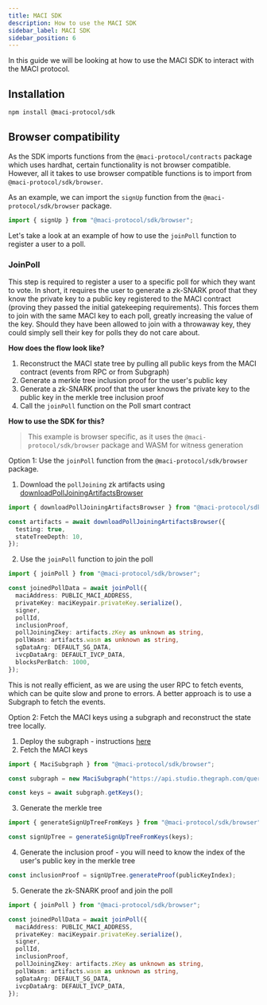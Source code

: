 ```yaml
---
title: MACI SDK
description: How to use the MACI SDK
sidebar_label: MACI SDK
sidebar_position: 6
---
```


In this guide we will be looking at how to use the MACI SDK to interact with the MACI protocol.

## Installation

```bash
npm install @maci-protocol/sdk
```

## Browser compatibility

As the SDK imports functions from the `@maci-protocol/contracts` package which uses hardhat, certain functionality is not browser compatible.
However, all it takes to use browser compatible functions is to import from `@maci-protocol/sdk/browser`.

As an example, we can import the `signUp` function from the `@maci-protocol/sdk/browser` package.

```typescript
import { signUp } from "@maci-protocol/sdk/browser";
```

Let's take a look at an example of how to use the `joinPoll` function to register a user to a poll.

### JoinPoll

This step is required to register a user to a specific poll for which they want to vote. In short, it requires the user to generate a zk-SNARK proof that they know the private key to a public key registered to the MACI contract (proving they passed the initial gatekeeping requirements). This forces them to join with the same MACI key to each poll, greatly increasing the value of the key. Should they have been allowed to join with a throwaway key, they could simply sell their key for polls they do not care about.

**How does the flow look like?**

1. Reconstruct the MACI state tree by pulling all public keys from the MACI contract (events from RPC or from Subgraph)
2. Generate a merkle tree inclusion proof for the user's public key
3. Generate a zk-SNARK proof that the user knows the private key to the public key in the merkle tree inclusion proof
4. Call the `joinPoll` function on the Poll smart contract

**How to use the SDK for this?**

> This example is browser specific, as it uses the `@maci-protocol/sdk/browser` package and WASM for witness generation

Option 1: Use the `joinPoll` function from the `@maci-protocol/sdk/browser` package.

1. Download the `pollJoining` zk artifacts using [downloadPollJoiningArtifactsBrowser](https://github.com/privacy-scaling-explorations/maci/blob/dev/packages/sdk/ts/proof/download.ts#L46)

```typescript
import { downloadPollJoiningArtifactsBrowser } from "@maci-protocol/sdk/browser";

const artifacts = await downloadPollJoiningArtifactsBrowser({
  testing: true,
  stateTreeDepth: 10,
});
```

2. Use the `joinPoll` function to join the poll

```typescript
import { joinPoll } from "@maci-protocol/sdk/browser";

const joinedPollData = await joinPoll({
  maciAddress: PUBLIC_MACI_ADDRESS,
  privateKey: maciKeypair.privateKey.serialize(),
  signer,
  pollId,
  inclusionProof,
  pollJoiningZkey: artifacts.zKey as unknown as string,
  pollWasm: artifacts.wasm as unknown as string,
  sgDataArg: DEFAULT_SG_DATA,
  ivcpDataArg: DEFAULT_IVCP_DATA,
  blocksPerBatch: 1000,
});
```

This is not really efficient, as we are using the user RPC to fetch events, which can be quite slow and prone to errors. A better approach is to use a Subgraph to fetch the events.

Option 2: Fetch the MACI keys using a subgraph and reconstruct the state tree locally.

1. Deploy the subgraph - instructions [here](/guides/subgraph)
2. Fetch the MACI keys

```typescript
import { MaciSubgraph } from "@maci-protocol/sdk/browser";

const subgraph = new MaciSubgraph("https://api.studio.thegraph.com/query/x/maci/version/latest");

const keys = await subgraph.getKeys();
```

3. Generate the merkle tree

```typescript
import { generateSignUpTreeFromKeys } from "@maci-protocol/sdk/browser";

const signUpTree = generateSignUpTreeFromKeys(keys);
```

4. Generate the inclusion proof - you will need to know the index of the user's public key in the merkle tree

```typescript
const inclusionProof = signUpTree.generateProof(publicKeyIndex);
```

5. Generate the zk-SNARK proof and join the poll

```typescript
import { joinPoll } from "@maci-protocol/sdk/browser";

const joinedPollData = await joinPoll({
  maciAddress: PUBLIC_MACI_ADDRESS,
  privateKey: maciKeypair.privateKey.serialize(),
  signer,
  pollId,
  inclusionProof,
  pollJoiningZkey: artifacts.zKey as unknown as string,
  pollWasm: artifacts.wasm as unknown as string,
  sgDataArg: DEFAULT_SG_DATA,
  ivcpDataArg: DEFAULT_IVCP_DATA,
});
```
